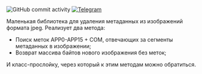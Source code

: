 ![GitHub commit activity](https://img.shields.io/github/commit-activity/y/SenseiMori/EXIFRemover)
[![Telegram](https://img.shields.io/badge/Telegram-Sensei__Mori-2CA5E0?style=flat&logo=telegram)](https://t.me/Sensei_Mori)

Маленькая библиотека для удаления метаданных из изображений формата jpeg. Реализует два метода: 
- Поиск меток APP0-APP15 + COM, отвечающих за сегменты метаданных в изображении;
- Возврат массива байтов нового изображения без меток;

И класс-прослойку, через который к этим методам можно обратиться.
